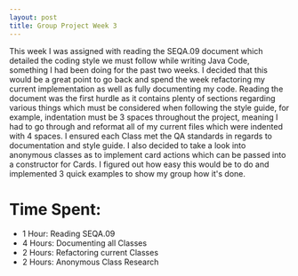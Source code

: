 ```yaml
---
layout: post
title: Group Project Week 3
---
```


This week I was assigned with reading the SEQA.09 document which detailed the coding style we must follow while writing Java Code, something I had been doing for the past
two weeks. I decided that this would be a great point to go back and spend the week refactoring my current implementation as well as fully documenting my code. Reading the document was 
the first hurdle as it contains plenty of sections regarding various things which must be considered when following the style guide, for example, indentation must be 3 spaces 
throughout the project, meaning I had to go through and reformat all of my current files which were indented with 4 spaces. I ensured each Class met the QA standards in 
regards to documentation and style guide. I also decided to take a look into anonymous classes as to implement card actions which can be passed into a constructor for Cards. I figured
out how easy this would be to do and implemented 3 quick examples to show my group how it's done. 

# Time Spent:

- 1 Hour: Reading SEQA.09
- 4 Hours: Documenting all Classes
- 2 Hours: Refactoring current Classes
- 2 Hours: Anonymous Class Research


